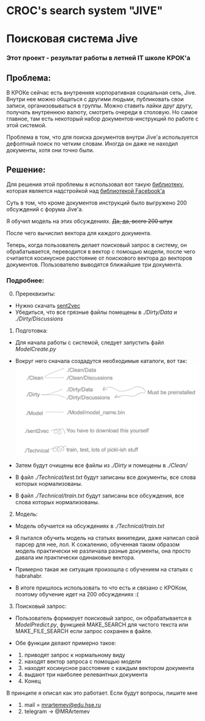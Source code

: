 # CROC's search system "JIVE"


# Поисковая система Jive


### Этот проект - результат работы в летней IT школе КРОК'a 

## Проблема:

В КРОКе сейчас есть внутренняя корпоративная социальная сеть, Jive. Внутри нее можно общаться с другими людьми, публиковать свои записи, организовываться в группы. Можно ставить лайки друг другу, получать внутреннюю валюту, смотреть очереди в столовую. Но самое главное, там есть некоторый набор документов-инструкций по работе с этой системой. 


Проблема в том, что для поиска документов внутри Jive'а используется дефолтный поиск по четким словам. Иногда он даже не находил документы, хотя они точно были.

## Решение:

Для решения этой проблемы я использовал вот такую [библиотеку](https://github.com/epfml/sent2vec "sent2vec"), которая является надстройкой над [библиотекой Facebook'a](https://github.com/facebookresearch/fastText "fastText")

Суть в том, что кроме документов инструкций было выгружено 200 обсуждений с форума Jive'a. 

Я обучил модель на этих обсуждениях. ~~Да, да, всего 200 штук~~ 

После чего вычислил вектора для каждого документа.

Теперь, когда пользователь делает поисковый запрос в систему, он обрабатывается, переводится в вектор с помощью модели, после чего считается косинусное расстояние от поискового вектора до векторов документов. Пользователю выводятся ближайшие три документа.

### Подробнее:

0. Пререквизиты:

* Нужно скачать [sent2vec](https://github.com/epfml/sent2vec "sent2vec")
* Убедиться, что все грязные файлы помещены в *./Dirty/Data* и *./Dirty/Discussions*


1. Подготовка:

* Для начала работы с системой, следует запустить файл *ModelCreate.py*

* Вокруг него сначала создадутся необходимые каталоги, вот так: ![file structure](https://github.com/MaximArtemev/Croc_search_module/blob/master/File%20structure.png?raw=true)

* Затем будут очищены все файлы из *./Dirty* и помещены в *./Clean/*

* В файл *./Technical/test.txt* будут записаны все документы, все слова которых нормализованы. 

* В файл *./Technical/train.txt* будут записаны все обсуждения, все слова которых нормализованы.

2. Модель:

* Модель обучается на обсуждениях в *./Technical/train.txt* 

* Я пытался обучить модель на статьях википедии, даже написал свой парсер для нее, лол. К сожалению, обученная таким образом модель практически не различала разные документы, она просто давала им практически одинаковые вектора.

* Примерно такая же ситуация произошла с обучением на статьях с habrahabr. 

* В итоге пришлось использовать то что есть и связано с КРОКом, поэтому обучение идет на 200 обсуждениях :(

3. Поисковый запрос:

* Пользователь формирует поисковый запрос, он обрабатывается в *ModelPredict.py*, функцией MAKE_SEARCH для чистого текста или MAKE_FILE_SEARCH если запрос сохранен в файле.

* Обе функции делают примерно такое:

* 1. приводят запрос к нормальному виду
* 2. находят вектор запроса с помощью модели
* 3. находят косинусное расстояние с каждым вектором документа
* 4. выдают три наиболее релевантных документа

* 4. Конец

В принципе я описал как это работает. Если будут вопросы, пишите мне

* 1. mail = mrartemev@edu.hse.ru
* 2. telegram -> @MRArtemev


